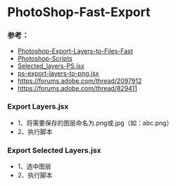 # PhotoShop-Fast-Export
### 参考：
* [Photoshop-Export-Layers-to-Files-Fast](https://github.com/jwa107/Photoshop-Export-Layers-to-Files-Fast)
* [Photoshop-Scripts](https://github.com/bendytree/Photoshop-Scripts)
* [Selected_layers-PS.jsx](https://gist.github.com/hilukasz/03b17ee78414aadff995)
* [ps-export-layers-to-png.jsx](https://gist.github.com/tomekc/2892034)
* https://forums.adobe.com/thread/2097912
* https://forums.adobe.com/thread/829411

### Export Layers.jsx
* 1、将需要保存的图层命名为.png或.jpg（如：abc.png）
* 2、执行脚本

### Export Selected Layers.jsx
* 1、选中图层
* 2、执行脚本
